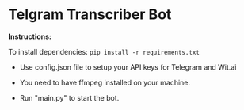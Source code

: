 # Telgram Transcriber Bot


**Instructions:** 

To install dependencies:
    ```pip install -r requirements.txt```


- Use config.json file to setup your API keys for Telegram and Wit.ai

- You need to have ffmpeg installed on your machine. 

- Run "main.py" to start the bot.
    


